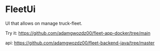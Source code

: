 # FleetUi
UI that allows on manage truck-fleet.

Try it: https://github.com/adamgwozdz00/fleet-app-docker/tree/main

api: https://github.com/adamgwozdz00/fleet-backend-java/tree/master

